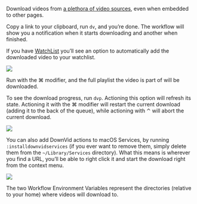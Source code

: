 Download videos from [a plethora of video sources](https://rg3.github.io/youtube-dl/supportedsites.html), even when embedded to other pages.

Copy a link to your clipboard, run `dv`, and you’re done. The workflow will show you a notification when it starts downloading and another when finished.

If you have [WatchList](https://github.com/vitorgalvao/alfred-workflows/tree/master/WatchList) you’ll see an option to automatically add the downloaded video to your watchlist.

![](https://i.imgur.com/44IZmNI.png)

Run with the ⌘ modifier, and the full playlist the video is part of will be downloaded.

To see the download progress, run `dvp`. Actioning this option will refresh its state. Actioning it with the ⌘ modifier will restart the current download (adding it to the back of the queue), while actioning with ⌃ will abort the current download.

![](https://i.imgur.com/Za25OhO.png)

You can also add DownVid actions to macOS Services, by running `:installdownvidservices` (if you ever want to remove them, simply delete them from the `~/Library/Services` directory). What this means is wherever you find a URL, you’ll be able to right click it and start the download right from the context menu.

![](https://i.imgur.com/7yheG3N.png)

The two Workflow Environment Variables represent the directories (relative to your home) where videos will download to.
